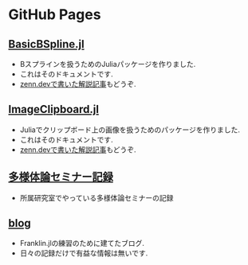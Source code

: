 # GitHub Pages
## [BasicBSpline.jl](https://hyrodium.github.io/BasicBSpline.jl/dev/)
* Bスプラインを扱うためのJuliaパッケージを作りました.
* これはそのドキュメントです.
* [zenn.devで書いた解説記事](https://zenn.dev/hyrodium/articles/5fb08f98d4a918)もどうぞ.

## [ImageClipboard.jl](https://hyrodium.github.io/ImageClipboard.jl/dev/)
* Juliaでクリップボード上の画像を扱うためのパッケージを作りました.
* これはそのドキュメントです.
* [zenn.devで書いた解説記事](https://zenn.dev/hyrodium/articles/764a2462933259)もどうぞ.

## [多様体論セミナー記録](https://hyrodium.github.io/manifold-seminar/)
* 所属研究室でやっている多様体論セミナーの記録

## [blog](https://hyrodium.github.io/blog/)
* Franklin.jlの練習のために建てたブログ.
* 日々の記録だけで有益な情報は無いです.
